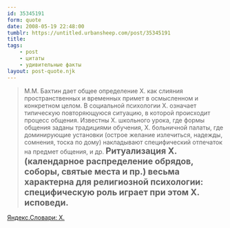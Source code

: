 ```yaml
---
id: 35345191
form: quote
date: 2008-05-19 22:48:00
tumblr: https://untitled.urbansheep.com/post/35345191
title: 
tags:
    - post
    - цитаты
    - удивительные факты
layout: post-quote.njk
---
```


<blockquote>
М.М. Бахтин дает общее определение Х. как слияния пространственных и временных примет в осмысленном и конкретном целом. В социальной психологии Х. означает типическую повторяющуюся ситуацию, в которой происходит процесс общения. Известны Х. школьного урока, где формы общения заданы традициями обучения, Х. больничной палаты, где доминирующие установки (острое желание излечиться, надежды, сомнения, тоска по дому) накладывают специфический отпечаток на предмет общения, и др. <strong style="font-size:1.4em;">Ритуализация Х. (календарное распределение обрядов, соборы, святые места и пр.) весьма характерна для религиозной психологии: специфическую роль играет при этом Х. исповеди.</strong>
</blockquote>

<a href="http://slovari.yandex.ru/dict/psychlex2/article/PS2/ps2-0040.htm?text=%D1%85%D1%80%D0%BE%D0%BD%D0%BE%D1%82%D0%BE%D0%BF">Яндекс.Словари: Х.</a>
